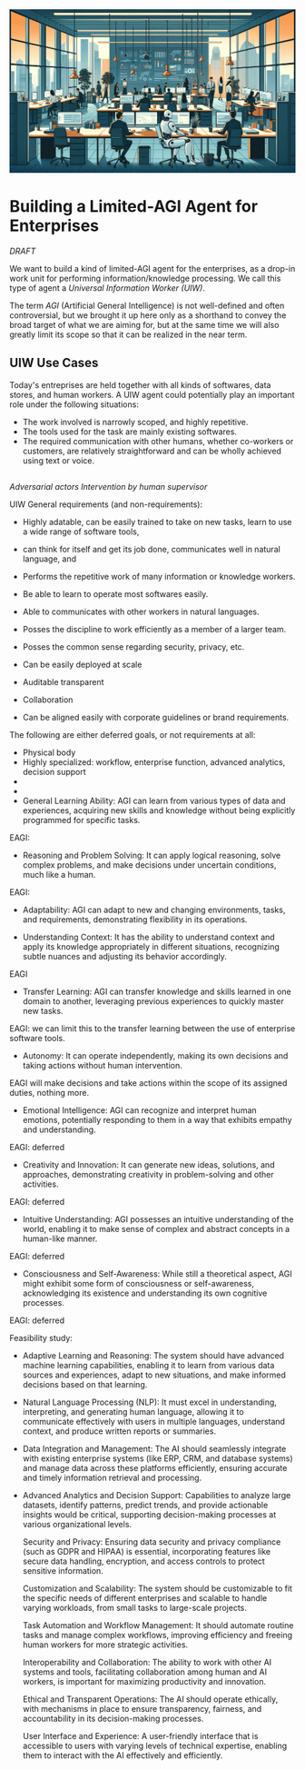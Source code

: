 <banner class="page-header" role="banner">
  <img src="../assets/images/uiw.webp" alt="Banner Image" style="">
</banner>


# Building a Limited-AGI Agent for Enterprises


*DRAFT*

We want to build a kind of limited-AGI agent for the enterprises, as a drop-in work unit for performing information/knowledge processing. We call this type of agent a *Universal Information Worker (UIW)*.

The term *AGI* (Artificial General Intelligence) is not well-defined and often controversial, but we brought it up here only as a shorthand to convey the broad target of what we are aiming for, but at the same time we will also greatly limit its scope so that it can be realized in the near term. 

## UIW Use Cases

Today's entreprises are held together with all kinds of softwares, data stores, and human workers. A UIW agent could potentially play an important role under the following situations:

- The work involved is narrowly scoped, and highly repetitive.
- The tools used for the task are mainly existing softwares.
- The required communication with other humans, whether co-workers or customers, are relatively straightforward and can be wholly achieved using text or voice.


## 

*Adversarial actors*
*Intervention by human supervisor*

UIW General requirements (and non-requirements):

- Highly adatable, can be easily trained to take on new tasks, learn to use a wide range of software tools, 
- can think for itself and get its job done, communicates well in natural language, and 

- Performs the repetitive work of many information or knowledge workers.
- Be able to learn to operate most softwares easily.
- Able to communicates with other workers in natural languages.
- Posses the discipline to work efficiently as a member of a larger team.
- Posses the common sense regarding security, privacy, etc.
- Can be easily deployed at scale
- Auditable transparent
- Collaboration
- Can be aligned easily with corporate guidelines or brand requirements.


The following are either deferred goals, or not requirements at all:

- Physical body 
- Highly specialized: workflow, enterprise function, advanced analytics, decision support
- 
- 
- General Learning Ability: AGI can learn from various types of data and experiences, acquiring new skills and knowledge without being explicitly programmed for specific tasks.

EAGI:

- Reasoning and Problem Solving: It can apply logical reasoning, solve complex problems, and make decisions under uncertain conditions, much like a human.

EAGI:

- Adaptability: AGI can adapt to new and changing environments, tasks, and requirements, demonstrating flexibility in its operations.

- Understanding Context: It has the ability to understand context and apply its knowledge appropriately in different situations, recognizing subtle nuances and adjusting its behavior accordingly.

EAGI 

- Transfer Learning: AGI can transfer knowledge and skills learned in one domain to another, leveraging previous experiences to quickly master new tasks.

EAGI: we can limit this to the transfer learning between the use of enterprise software tools.

- Autonomy: It can operate independently, making its own decisions and taking actions without human intervention.

EAGI will make decisions and take actions within the scope of its assigned duties, nothing more.

- Emotional Intelligence: AGI can recognize and interpret human emotions, potentially responding to them in a way that exhibits empathy and understanding.

EAGI: deferred

- Creativity and Innovation: It can generate new ideas, solutions, and approaches, demonstrating creativity in problem-solving and other activities.

EAGI: deferred

- Intuitive Understanding: AGI possesses an intuitive understanding of the world, enabling it to make sense of complex and abstract concepts in a human-like manner.

EAGI: deferred

- Consciousness and Self-Awareness: While still a theoretical aspect, AGI might exhibit some form of consciousness or self-awareness, acknowledging its existence and understanding its own cognitive processes.

EAGI: deferred




Feasibility study:

- Adaptive Learning and Reasoning: 
The system should have advanced machine learning capabilities, enabling it to learn from various data sources and experiences, adapt to new situations, and make informed decisions based on that learning.

- Natural Language Processing (NLP): 
It must excel in understanding, interpreting, and generating human language, allowing it to communicate effectively with users in multiple languages, understand context, and produce written reports or summaries.

- Data Integration and Management: 
The AI should seamlessly integrate with existing enterprise systems (like ERP, CRM, and database systems) and manage data across these platforms efficiently, ensuring accurate and timely information retrieval and processing.

- Advanced Analytics and Decision Support: Capabilities to analyze large datasets, identify patterns, predict trends, and provide actionable insights would be critical, supporting decision-making processes at various organizational levels.

    Security and Privacy: Ensuring data security and privacy compliance (such as GDPR and HIPAA) is essential, incorporating features like secure data handling, encryption, and access controls to protect sensitive information.

    Customization and Scalability: The system should be customizable to fit the specific needs of different enterprises and scalable to handle varying workloads, from small tasks to large-scale projects.

    Task Automation and Workflow Management: It should automate routine tasks and manage complex workflows, improving efficiency and freeing human workers for more strategic activities.

    Interoperability and Collaboration: The ability to work with other AI systems and tools, facilitating collaboration among human and AI workers, is important for maximizing productivity and innovation.

    Ethical and Transparent Operations: The AI should operate ethically, with mechanisms in place to ensure transparency, fairness, and accountability in its decision-making processes.

    User Interface and Experience: A user-friendly interface that is accessible to users with varying levels of technical expertise, enabling them to interact with the AI effectively and efficiently.


<!-- <banner class="page-header" role="banner">
  <img src="../assets/images/q3.webp" alt="Banner Image">
</banner> -->
